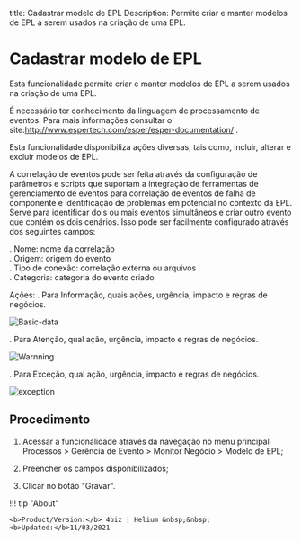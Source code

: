 title: Cadastrar modelo de EPL
Description: Permite criar e manter modelos de EPL a serem usados na criação de uma EPL.
# Cadastrar modelo de EPL

Esta funcionalidade permite criar e manter modelos de EPL a serem usados na
criação de uma EPL.

É necessário ter conhecimento da linguagem de processamento de eventos. Para
mais informações consultar o
site:<http://www.espertech.com/esper/esper-documentation/> .

Esta funcionalidade disponibiliza ações diversas, tais como, incluir, alterar e
excluir modelos de EPL.

A correlação de eventos pode ser feita através da configuração de parâmetros e scripts que suportam a integração de ferramentas de gerenciamento de eventos para correlação de eventos de falha de componente e identificação de problemas em potencial no contexto da EPL. Serve para identificar dois ou mais eventos simultâneos e criar outro evento que contém os dois cenários. Isso pode ser facilmente configurado através dos seguintes campos:

. Nome: nome da correlação  
. Origem: origem do evento  
. Tipo de conexão: correlação externa ou arquivos  
. Categoria: categoria do evento criado

Ações:
. Para Informação, quais ações, urgência, impacto e regras de negócios.

![Basic-data][1]
 
. Para Atenção, qual ação, urgência, impacto e regras de negócios.

![Warnning][2]

. Para Exceção, qual ação, urgência, impacto e regras de negócios.

![exception][3]

Procedimento
------------

1.  Acessar a funcionalidade através da navegação no menu principal Processos \>
    Gerência de Evento \> Monitor Negócio \> Modelo de EPL;

2.  Preencher os campos disponibilizados;

3.  Clicar no botão "Gravar".

[1]:images/basic-data.png
[2]:images/warnnig.png
[3]:images/exception.png
!!! tip "About"

    <b>Product/Version:</b> 4biz | Helium &nbsp;&nbsp;
    <b>Updated:</b>11/03/2021
